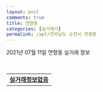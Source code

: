 ```yaml
---
layout: post
comments: true
title: 연향동
categories: [실거래가]
permalink: /apt/전라남도 순천시 연향동
---
```


2021년 07월 11일 연향동 실거래 정보

<script type="text/javascript">
  google.charts.load('current', {'packages':['corechart']});
  google.charts.setOnLoadCallback(drawChart);

  function drawChart() {
    var data = google.visualization.arrayToDataTable([['거래일', '매매', '전월세', '전매'], ['20-07', 38, 52, 0], ['20-08', 47, 40, 0], ['20-09', 42, 43, 0], ['20-10', 54, 50, 0], ['20-11', 57, 48, 0], ['20-12', 56, 72, 0], ['21-01', 52, 79, 0], ['21-02', 43, 72, 0], ['21-03', 118, 84, 0], ['21-04', 64, 82, 0], ['21-05', 54, 68, 0], ['21-06', 36, 47, 0], ['21-07', 2, 8, 0]]);

    var options = {
      title: '최근 1년간 유형별 거래량 추이',
      legend: { position: 'bottom' }
    };

    var chart = new google.visualization.LineChart(document.getElementById('columnchart_material'));
    chart.draw(data, (options));년간 
  }
</script>

<div id="columnchart_material" style="width: 95%; margin-left: -35px; display: block"></div>
<br>
<table>
  <tr>
    <td colspan="4" style="font-weight: bold;"><a href="https://search.naver.com/search.naver?query=연향동 실거래정보없음">실거래정보없음</a></td>
  </tr>
    
</table>
    